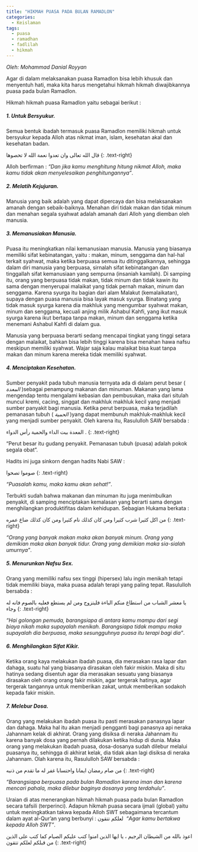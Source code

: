 ```yaml
---
title: "HIKMAH PUASA PADA BULAN RAMADLON"
categories:
  - Keislaman
tags:
  - puasa
  - ramadhan
  - fadlilah
  - hikmah
---
```


_Oleh: Mohammad Danial Royyan_

Agar di dalam melaksanakan puasa Ramadlon bisa lebih khusuk dan menyentuh hati, maka kita harus mengetahui hikmah hikmah diwajibkannya puasa pada bulan Ramadlon.

Hikmah hikmah puasa Ramadlon yaitu sebagai berikut :

##### 1. Untuk Bersyukur.

Semua bentuk ibadah termasuk puasa Ramadlon memiliki hikmah untuk bersyukur kepada Alloh atas nikmat iman, islam, kesehatan akal dan kesehatan badan.

قال الله تعالى وان تعدوا نعمة الله لا تحصوها
{: .text-right}

Alloh berfirman : _“Dan jika kamu menghitung hitung nikmat Alloh, maka kamu tidak akan menyelesaikan penghitungannya”_.

##### 2. Melatih Kejujuran.

Manusia yang baik adalah yang dapat dipercaya dan bisa melaksanakan amanah dengan sebaik-baiknya. Menahan diri tidak makan dan tidak minum dan menahan segala syahwat adalah amanah dari Alloh yang diemban oleh manusia.

##### 3. Memanusiakan Manusia.

Puasa itu meningkatkan nilai kemanusiaan manusia. Manusia yang biasanya memiliki sifat kebinatangan, yaitu : makan, minum, senggama dan hal-hal terkait syahwat, maka ketika berpuasa semua itu ditinggalkannya, sehingga dalam diri manusia yang berpuasa, sirnalah sifat kebinatangan dan tinggallah sifat kemanusiaan yang sempurna (insaniah kamilah). Di samping itu, orang yang berpuasa tidak makan, tidak minum dan tidak kawin itu sama dengan menyerupai malaikat yang tidak pernah makan, minum dan senggama. Karena syurga itu bagian dari alam Malakut (kemalaikatan), supaya dengan puasa manusia bisa layak masuk syurga. Binatang yang tidak masuk syurga karena dia makhluk yang mengumbar syahwat makan, minum dan senggama, kecuali anjing milik Ashabul Kahfi, yang ikut masuk syurga karena ikut bertapa tanpa makan, minum dan senggama ketika menemani Ashabul Kahfi di dalam gua.

Manusia yang berpuasa berarti sedang mencapai tingkat yang tinggi setara dengan malaikat, bahkan bisa lebih tinggi karena bisa menahan hawa nafsu meskipun memiliki syahwat. Wajar saja kalau malaikat bisa kuat tanpa makan dan minum karena mereka tidak memiliki syahwat.

##### 4. Menciptakan Kesehatan.

Sumber penyakit pada tubuh manusia ternyata ada di dalam perut besar ( _المعدة_ )sebagai penampung makanan dan minuman. Makanan yang lama mengendap tentu mengalami kebasian dan pembusukan, maka dari situlah muncul kremi, cacing, singgat dan makhluk makhluk kecil yang menjadi sumber panyakit bagi manusia. Ketika perut berpuasa, maka terjadilah pemanasan tubuh ( _الحمية_ )yang dapat membunuh makhluk-makhluk kecil yang menjadi sumber penyakit. Oleh karena itu, Rasululloh SAW bersabda :

المعدة بيت الداء والحمية رأس الدواء .
{: .text-right}

“Perut besar itu gudang penyakit. Pemanasan tubuh (puasa) adalah pokok segala obat”.

Hadits ini juga sinkorn dengan hadits Nabi SAW :

صوموا تصحوا
{: .text-right}

_“Puasalah kamu, maka kamu akan sehat!”_.

Terbukti sudah bahwa makanan dan minuman itu juga menimbulkan penyakit, di samping menciptakan kemalasan yang berarti sama dengan menghilangkan produktifitas dalam kehidupan. Sebagian Hukama berkata :

من اكل كثيرا شرب كثيرا ومن كان كذلك نام كثيرا ومن كان كذلك ضاع عمره
{: .text-right}

_“Orang yang banyak makan maka akan banyak minum. Orang yang demikian maka akan banyak tidur. Orang yang demikian maka sia-sialah umurnya”_.

##### 5. Menurunkan Nafsu Sex.

Orang yang memiliki nafsu sex tinggi (hipersex) lalu ingin menikah tetapi tidak memiliki biaya, maka puasa adalah terapi yang paling tepat. Rasululloh bersabda :

يا معشر الشباب من استطاع منكم الباءة فليتزوج ومن لم يستطع فعليه بالصوم فانه له وجاء
{: .text-right}

_“Hai golongan pemuda, barangsiapa di antara kamu mampu dari segi biaya nikah maka supayalah menikah. Barangsiapa tidak mampu maka supayalah dia berpuasa, maka sesungguhnya puasa itu terapi bagi dia”_.

##### 6. Menghilangkan Sifat Kikir.

Ketika orang kaya melakukan ibadah puasa, dia merasakan rasa lapar dan dahaga, suatu hal yang biasanya dirasakan oleh fakir miskin. Maka di situ hatinya sedang disentuh agar dia merasakan sesuatu yang biasanya dirasakan oleh orang orang fakir miskin, agar tergerak hatinya, agar tergerak tangannya untuk memberikan zakat, untuk memberikan sodakoh kepada fakir miskin.

##### 7. Melebur Dosa.

Orang yang melakukan ibadah puasa itu pasti merasakan panasnya lapar dan dahaga. Maka hal itu akan menjadi pengganti bagi panasnya api neraka Jahannam kelak di akhirat. Orang yang disiksa di neraka Jahannam itu karena banyak dosa yang pernah dilakukan ketika hidup di dunia. Maka orang yang melakukan ibadah puasa, dosa-dosanya sudah dilebur melalui puasanya itu, sehingga di akhirat kelak, dia tidak akan lagi disiksa di neraka Jahannam. Olah karena itu, Rasululloh SAW bersabda :

من صام رمضان ايمانا واحتسابا غفر له ما تقدم من ذنبه
{: .text-right}

_“Barangsiapa berpuasa pada bulan Ramadlon karena iman dan karena mencari pahala, maka dilebur baginya dosanya yang terdahulu”_.

Uraian di atas menerangkan hikmah hikmah puasa pada bulan Ramadlon secara tafsili (terperinci). Adapun hikmah puasa secara ijmali (global) yaitu untuk meningkatkan takwa kepada Alloh SWT sebagaimana tercantum dalam ayat al-Qur’an yang berbunyi : لعلكم تتقون  _“Agar kamu bertakwa kepada Alloh SWT”_.

اعوذ بالله من الشيطان الرجيم ، يا ايها الذين امنوا كتب عليكم الصيام كما كتب على الذين من قبلكم لعلكم تتقون
{: .text-right}
